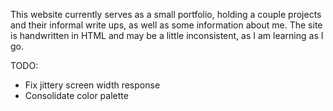 This website currently serves as a small portfolio, holding a couple projects and their informal write ups, as well as some information about me. The site is handwritten in HTML and may be a little inconsistent, as I am learning as I go.

TODO:
- Fix jittery screen width response
- Consolidate color palette 
